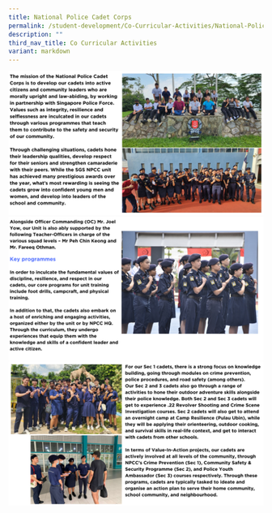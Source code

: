 ```yaml
---
title: National Police Cadet Corps
permalink: /student-development/Co-Curricular-Activities/National-Police-Cadet-Corps/
description: ""
third_nav_title: Co Curricular Activities
variant: markdown
---
```

![](/images/npcc2024%20(1).png)
![](/images/npcc2024%20(2).png)
![](/images/npcc2024%20(3).png)